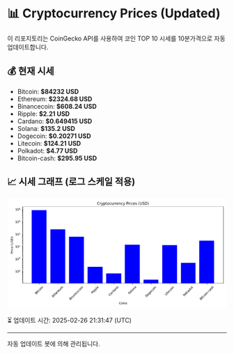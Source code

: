 
# 📊 Cryptocurrency Prices (Updated)

이 리포지토리는 CoinGecko API를 사용하여 코인 TOP 10 시세를 10분가격으로 자동 업데이트합니다.

## 💰 현재 시세
- Bitcoin: **$84232 USD**
- Ethereum: **$2324.68 USD**
- Binancecoin: **$608.24 USD**
- Ripple: **$2.21 USD**
- Cardano: **$0.649415 USD**
- Solana: **$135.2 USD**
- Dogecoin: **$0.20271 USD**
- Litecoin: **$124.21 USD**
- Polkadot: **$4.77 USD**
- Bitcoin-cash: **$295.95 USD**

## 📈 시세 그래프 (로그 스케일 적용)
![Crypto Prices](crypto_prices.png)

⏳ 업데이트 시간: 2025-02-26 21:31:47 (UTC)

---
자동 업데이트 봇에 의해 관리됩니다.
